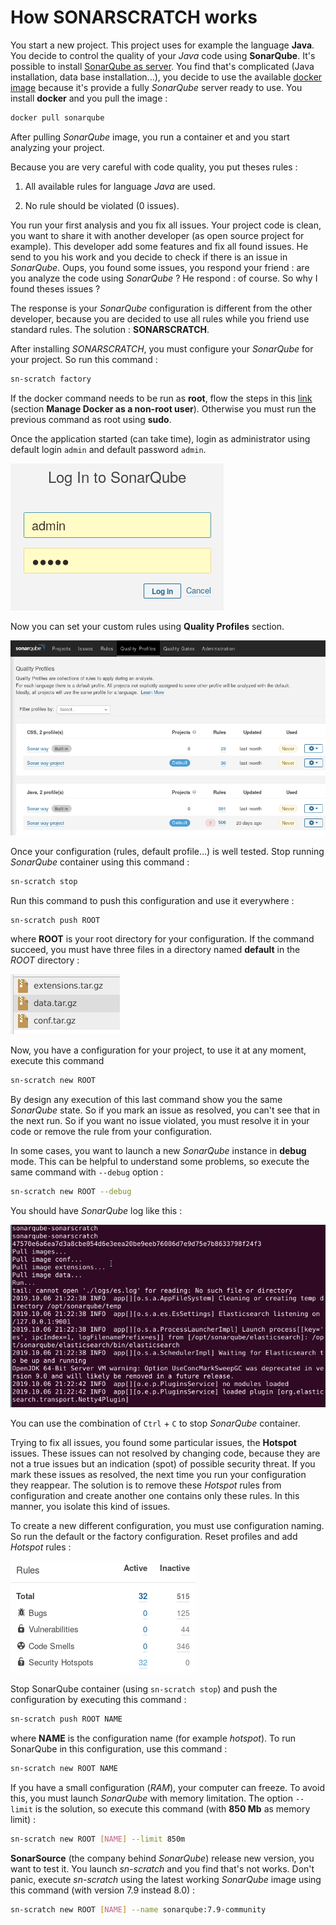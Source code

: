# How SONARSCRATCH works

You start a new project. This project uses for example the language **Java**.
You decide to control the quality of your *Java* code using **SonarQube**.
It's possible to install [SonarQube as server](https://docs.sonarqube.org/latest/setup/install-server).
You find that's complicated (Java installation, data base installation...), you decide to use the available [docker image](https://hub.docker.com/_/sonarqube) because it's provide a fully *SonarQube* server ready to use. You install **docker** and you pull the image :

```bash
docker pull sonarqube
```

After pulling *SonarQube* image, you run a container et and you start analyzing your project.

Because you are very careful with code quality, you put theses rules :

1. All available rules for language *Java* are used.

1. No rule should be violated (0 issues).

You run your first analysis and you fix all issues. Your project code is clean, you want to share
it with another developer (as open source project for example). This developer add some features
and fix all found issues. He send to you his work and you decide to check if there is an issue in
*SonarQube*. Oups, you found some issues, you respond your friend : are you analyze the code using
*SonarQube* ? He respond : of course. So why I found theses issues ?

The response is your *SonarQube* configuration is different from the other developer, because you are
decided to use all rules while you friend use standard rules. The solution : **SONARSCRATCH**.

After installing *SONARSCRATCH*, you must configure your *SonarQube* for your project.
So run this command :

```bash
sn-scratch factory
```

If the docker command needs to be run as **root**, flow the steps in this [link](https://docs.docker.com/install/linux/linux-postinstall) (section **Manage Docker as a non-root user**). Otherwise you must
run the previous command as root using **sudo**.

Once the application started (can take time), login as administrator using default login `admin` and default password `admin`.

![Login](How-works/login.png)

Now you can set your custom rules using **Quality Profiles** section.

![Profiles](How-works/profiles.png)

Once your configuration (rules, default profile...) is well tested. Stop running *SonarQube* container using
this command :

```bash
sn-scratch stop
```

Run this command to push this configuration and use it everywhere :

```bash
sn-scratch push ROOT
```

where **ROOT** is your root directory for your configuration. If the command succeed,
you must have three files in a directory named **default** in the *ROOT* directory :

![Configuration](How-works/configuration.png)

Now, you have a configuration for your project, to use it at any moment, execute this command

```bash
sn-scratch new ROOT
```

By design any execution of this last command show you the same *SonarQube* state. So if you mark
an issue as resolved, you can't see that in the next run. So if you want no issue violated, you must
resolve it in your code or remove the rule from your configuration.

In some cases, you want to launch a new *SonarQube* instance in **debug** mode. This can be
helpful to understand some problems, so execute the same command with `--debug` option :

```bash
sn-scratch new ROOT --debug
```

You should have *SonarQube* log like this :

![Log](How-works/log.png)

You can use the combination of  `Ctrl` + `C` to stop *SonarQube* container.

Trying to fix all issues, you found some particular issues, the **Hotspot** issues. These issues
can not resolved by changing code, because they are not a true issues but an indication (spot)
of possible security threat. If you mark these issues as resolved, the next time you run your configuration
they reappear. The solution is to remove these *Hotspot* rules from configuration and create another one
contains only these rules. In this manner, you isolate this kind of issues.

To create a new different configuration, you must use configuration naming. So run the default or the factory configuration. Reset profiles and add *Hotspot* rules :

![Hotspot rules](How-works/hotspot-rules.png)

Stop SonarQube container (using `sn-scratch stop`) and push the configuration by executing this command :

```bash
sn-scratch push ROOT NAME
```

where **NAME** is the configuration name (for example *hotspot*). To run SonarQube in this configuration, use this command :

```bash
sn-scratch new ROOT NAME
```

If you have a small configuration (*RAM*), your computer can freeze. To avoid this, you must launch *SonarQube* with memory limitation. The option `--limit` is the solution, so execute this command (with **850 Mb** as memory limit) :

```bash
sn-scratch new ROOT [NAME] --limit 850m
```

**SonarSource** (the company behind *SonarQube*) release new version, you want to test it.
You launch *sn-scratch* and you find that's not works. Don't panic, execute *sn-scratch* using the latest working *SonarQube* image using this command (with version 7.9 instead 8.0) :

```bash
sn-scratch new ROOT [NAME] --name sonarqube:7.9-community
```